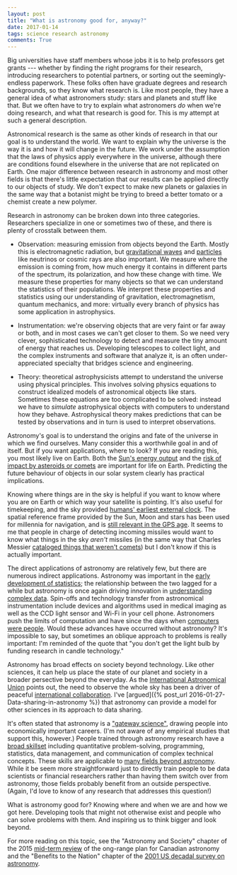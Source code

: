 ```yaml
---
layout: post
title: "What is astronomy good for, anyway?"
date: 2017-01-14
tags: science research astronomy
comments: True
---
```


Big universities have staff members whose jobs it is to help professors get grants --- whether by finding the right programs for
their research, introducing researchers to potential partners, or sorting out the seemingly-endless paperwork. These folks often have
graduate degrees and research backgrounds, so they know what research is. Like most people, they have a general idea of what
astronomers study: stars and planets and stuff like that. But we often have to try to explain what astronomers *do* when we're
doing research, and what that research is good for. This is my attempt at such a general description.

Astronomical research is the same as other kinds of research in that our goal is to understand the world. We want to
explain why the universe is the way it is and how it will change in the future. We work under the assumption that
the laws of physics apply everywhere in the universe, although there are conditions found elsewhere in the universe that are
not replicated on Earth. One major difference between research in astronomy and most other fields is that there's little expectation
that our results can be applied directly to our objects of study. We don't expect to make new planets or galaxies in the same
way that a botanist might be trying to breed a better tomato or a chemist create a new polymer. 

Research in astronomy can be broken down into three categories. Researchers specialize in one or sometimes two of these, and
there is plenty of crosstalk between them.

* Observation: measuring emission from objects beyond the Earth. Mostly this is electromagnetic radiation, but
[gravitational waves](https://www.ligo.caltech.edu/page/what-are-gw) and [particles](https://en.wikipedia.org/wiki/Astroparticle_physics) like neutrinos or cosmic rays are also important. We measure where
the emission is coming from, how much energy it contains in different parts of the spectrum, its polarization,
and how these change with time. We measure these properties for many objects so that we can understand the statistics of
their populations. We interpret these properties and statistics using our understanding of gravitation, electromagnetism,
quantum mechanics, and more: virtually every branch of physics has some application in astrophysics.

* Instrumentation: we're observing objects that are very faint or far away or both, and in
most cases we can't get closer to them. So we need very clever, sophisticated technology to detect and measure the
tiny amount of energy that reaches us. Developing telescopes to collect light, and the complex instruments and software
that analyze it, is an often under-appreciated specialty that bridges science and engineering.

* Theory: theoretical astrophysicists attempt to understand the universe using physical principles. This involves
solving physics equations to construct idealized models of astronomical objects like stars. Sometimes these equations
are too complicated to be solved: instead we have to *simulate* astrophysical objects with computers to understand
how they behave. Astrophysical theory makes predictions that can be tested by observations and in turn is used
to interpret observations.

Astronomy's goal is to understand the origins and fate of the universe in which we find ourselves.
Many consider this a worthwhile goal in and of itself. But if you want applications, where to look?
If you are reading this, you most likely live on Earth. Both the [Sun's energy output](https://www.nasa.gov/mission_pages/sunearth/)
and the [risk of impact by asteroids or comets](http://www.arm.ac.uk/impact-hazard/) are important for life on Earth. 
Predicting the future behaviour of objects in our solar system clearly has practical implications.

Knowing where things are in the sky is helpful if you want to know where you are on Earth or
which way your satellite is pointing. It's also useful for timekeeping, and the sky
provided [humans' earliest external clock](http://visav.phys.uvic.ca/~babul/AstroCourses/P303/WebContent/Module1_p3a.htm).
The spatial reference frame provided by the Sun, Moon and stars has been used for millennia for navigation,
and is
[still relevant in the GPS age](http://www.skyandtelescope.com/astronomy-news/u-s-navy-resumes-celestial-navigation-training-04042016/).
It seems to me that people in charge of detecting incoming missiles would want to know what things in
the sky *aren't* missiles (in the same way that Charles Messier [cataloged things that weren't comets](http://messier.seds.org/))
but I don't know if this is actually important.

The direct applications of astronomy are relatively few, but there are numerous indirect applications.
Astronomy was important in the [early development of statistics](https://ned.ipac.caltech.edu/level5/Sept03/Feigelson/Feigelson1.html);
the relationship between the two lagged for a while but astronomy is once again driving innovation in
[understanding complex data](http://www.symmetrymagazine.org/article/november-2014/the-rise-of-astrostatistics).
Spin-offs and technology transfer from astronomical instrumentation include devices and algorithms used in medical imaging
as well as the CCD light sensor and Wi-Fi in your cell phone. Astronomers push the limits of computation
and have since the days when [computers were people](http://www.space.com/34675-harvard-computers.html).
Would these advances have occurred without astronomy? It's impossible to say, but sometimes an oblique approach to problems
is really important: I'm reminded of the quote that "you don't get the light bulb by funding research in candle technology."

Astronomy has broad effects on society beyond technology. Like other sciences, it can help us
place the state of our planet and society in a broader persective beyond the everyday. 
As the [International Astronomical Union](http://iau.org) points out,
the need to observe the whole sky has been a driver of peaceful
[international collaboration](http://www.iau.org/public/themes/astronomy_in_everyday_life/#international).
I've [argued]({% post_url 2016-01-27-Data-sharing-in-astronomy %}) that astronomy can provide a model for other
sciences in its approach to data sharing.

It's often stated that astronomy is a ["gateway science"](http://www.hcs.harvard.edu/~policylab/2013/05/18/astronomy-the-gateway-science/),
drawing people into economically important careers. (I'm not aware of any empirical studies that support this, however.)
People trained through astronomy research have a [broad skillset](http://womeninastronomy.blogspot.ca/2013/01/datascience.html) including
quantitative problem-solving, programming, statistics, data management, and communication of complex technical concepts.
These skills are applicable to [many fields beyond astronomy](https://aas.org/careers/career-profiles).
While it be seem more straightforward just to directly train people to be data scientists or financial researchers rather
than having them switch over from astronomy, those fields probably benefit from an outside perspective.
(Again, I'd love to know of any research that addresses this question!)

What is astronomy good for? Knowing where and when we are and how we got here. Developing tools that might not
otherwise exist and people who can solve problems with them. And inspiring us to think bigger and look beyond.

For more reading on this topic, see the "Astronomy and Society" chapter of the
2015 [mid-term review](http://casca.ca/wp-content/uploads/2016/03/MTR2016nocover.pdf) of the ong-range plan for Canadian astronomy
and the "Benefits to the Nation" chapter of the [2001 US decadal survey on astronomy](https://www.nap.edu/read/9839/chapter/6#138).



